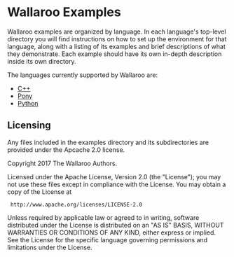 # Wallaroo Examples

Wallaroo examples are organized by language. In each language's top-level directory you will find instructions on how to set up the environment for that language, along with a listing of its examples and brief descriptions of what they demonstrate. Each example should have its own in-depth description inside its own directory.

The languages currently supported by Wallaroo are:
- [C++](cpp/)
- [Pony](pony/)
- [Python](python/)

## Licensing

Any files included in the examples directory and its subdirectories are provided under the Apcache 2.0 license.

Copyright 2017 The Wallaroo Authors.

 Licensed under the Apache License, Version 2.0 (the "License");
 you may not use these files except in compliance with the License.
 You may obtain a copy of the License at

     http://www.apache.org/licenses/LICENSE-2.0

 Unless required by applicable law or agreed to in writing, software
 distributed under the License is distributed on an "AS IS" BASIS,
 WITHOUT WARRANTIES OR CONDITIONS OF ANY KIND, either express or
 implied. See the License for the specific language governing
 permissions and limitations under the License.
